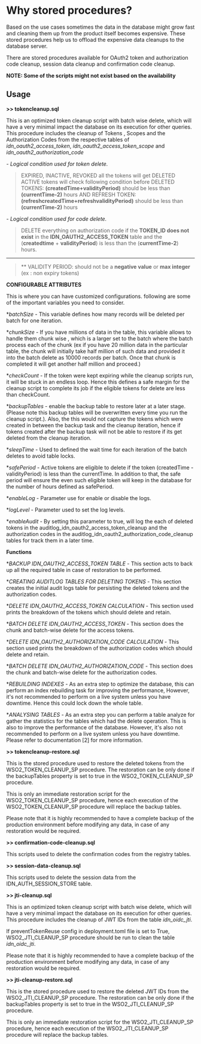 # Why stored procedures?

Based on the use cases sometimes the data in the database might grow fast and cleaning them up from the product itself becomes expensive. These stored procedures help us to offload the expensive data cleanups to the database server.

There are stored procedures available for OAuth2 token and authorization code cleanup, session data cleanup and confirmation code cleanup.

**NOTE: Some of the scripts might not exist based on the availability**

## **Usage**

**>> tokencleanup.sql**


This is an optimized token cleanup script with batch wise delete, which will have a very minimal impact the database on its execution for other queries. This procedure includes the cleanup of Tokens , Scopes and the Authorization Codes from the respective tables of *idn_oauth2_access_token*, *idn_oauth2_access_token_scope* and *idn_oauth2_authorization_code* 

*- Logical condition used for token delete.*

> EXPIRED, INACTIVE, REVOKED all the tokens will get DELETED
> ACTIVE tokens will check following condition before DELETED
> TOKENS: **(createdTime+validityPeriod)** should be less than **(currentTime-2)** hours
> AND
> REFRESH TOKEN: **(refreshcreatedTime+refreshvalidityPeriod)** should be less than **(currentTime-2)** hours

*- Logical condition used for code delete.*

> DELETE everything on authorization code if the **TOKEN_ID does not exist** in the **IDN_OAUTH2_ACCESS_TOKEN** table and the (**createdtime** + **validityPeriod**) is less than the (**currentTime-2**) hours.

---
>\** VALIDITY PERIOD: should not be a **negative value** or **max integer** (ex : non expiry tokens)


**CONFIGURABLE ATTRIBUTES** 

This is where you can have customized configurations. following are some of the important variables you need to consider.

**batchSize* - This variable defines how many records will be deleted per batch for one iteration.

**chunkSize* - If you have millions of data in the table, this variable allows to handle them chunk wise , which is a larger set to the batch where the batch process each of the chunk (ex if you have 20 million data in the particular table, the chunk will initially take half million of such data and provided it into the batch delete as 10000 records per batch. Once that chunk is completed it will get another half million and proceed.)

**checkCount* - If the token were kept expiring while the cleanup scripts run, it will be stuck in an endless loop. Hence this defines a safe margin for the cleanup script to complete its job if the eligible tokens for delete are less than checkCount.

**backupTables* - enable the backup table to restore later at a later stage. (Please note this backup tables will be overwritten every time you run the cleanup script.). Also, the this would not capture the tokens which were created in between the backup task and the cleanup iteration, hence if tokens created after the backup task will not be able to restore if its get deleted from the cleanup iteration.

**sleepTime* - Used to defined the wait time for each iteration of the batch deletes to avoid table locks.

**safePeriod* - Active tokens are eligible to delete if the token (createdTime - validityPeriod) is less than the currentTime. In addition to that, the safe period will ensure the even such eligible token will keep in the database for the number of hours defined as safePeriod.

**enableLog* - Parameter use for enable or disable the logs.

**logLevel* - Parameter used to set the log levels.

**enableAudit* - By setting this parameter to true,  will log the each of deleted tokens in the auditlog_idn_oauth2_access_token_cleanup and the authorization codes in the auditlog_idn_oauth2_authorization_code_cleanup tables for track them in a later time. 

 **Functions**

**BACKUP IDN_OAUTH2_ACCESS_TOKEN TABLE* - This section acts to back up all the required table in case of restoration to be performed.

**CREATING AUDITLOG TABLES FOR DELETING TOKENS* - This section creates the initial audit logs table for persisting the deleted tokens and the authorization codes.

**DELETE IDN_OAUTH2_ACCESS_TOKEN CALCULATION* - This section used prints the breakdown of the tokens which should delete and retain.

**BATCH DELETE IDN_OAUTH2_ACCESS_TOKEN* - This section does the chunk and batch-wise delete for the access tokens.

**DELETE IDN_OAUTH2_AUTHORIZATION_CODE CALCULATION* - This section used prints the breakdown of the authorization codes which should delete and retain.

**BATCH DELETE IDN_OAUTH2_AUTHORIZATION_CODE* - This section does the chunk and batch-wise delete for the authorization codes.

**REBUILDING INDEXES* - As an extra step to optimize the database, this can perform an index rebuilding task for improving the performance, However, it's not recommended to perform on a live system unless you have downtime. Hence this could lock down the whole table. 

**ANALYSING TABLES*  - As an extra step you can perform a table analyze for gather the statistics for the tables which had the delete operation. This is also to improve the performance of the database. However, it's also not recommended to perform on a live system unless you have downtime. Please refer to documentation [2] for more information.

**>> tokencleanup-restore.sql**

This is the stored procedure used to restore the deleted tokens from the WSO2_TOKEN_CLEANUP_SP procedure. The restoration can be only done if the backupTables property is set to true in the WSO2_TOKEN_CLEANUP_SP procedure.

This is only an immediate restoration script for the WSO2_TOKEN_CLEANUP_SP procedure, hence each execution of the WSO2_TOKEN_CLEANUP_SP procedure will replace the backup tables.

Please note that it is highly recommended to have a complete backup of the production environment before modifying any data, in case of any restoration would be required.

**>> confirmation-code-cleanup.sql**

This scripts used to delete the confirmation codes from the registry tables.

**>> session-data-cleanup.sql**

This scripts used to delete the session data from the IDN_AUTH_SESSION_STORE table.

**>> jti-cleanup.sql**

This is an optimized token cleanup script with batch wise delete, which will have a very minimal impact the database on its execution for other queries. This procedure includes the cleanup of JWT IDs from the table *idn_oidc_jti*.

If preventTokenReuse config in deployment.toml file is set to True, WSO2_JTI_CLEANUP_SP procedure should be run to clean the table *idn_oidc_jti*.

Please note that it is highly recommended to have a complete backup of the production environment before modifying any data, in case of any restoration would be required.

**>> jti-cleanup-restore.sql**

This is the stored procedure used to restore the deleted JWT IDs from the WSO2_JTI_CLEANUP_SP procedure. The restoration can be only done if the backupTables property is set to true in the WSO2_JTI_CLEANUP_SP procedure.

This is only an immediate restoration script for the WSO2_JTI_CLEANUP_SP procedure, hence each execution of the WSO2_JTI_CLEANUP_SP procedure will replace the backup tables.
